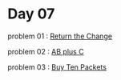 # Day 07

problem 01 : [ Return the Change ](https://www.codechef.com/problems/RETURNCHANGE)

problem 02 : [ AB plus C ](https://www.codechef.com/problems/ABPLUSC)

problem 03 : [ Buy Ten Packets ](https://www.codechef.com/problems/TENPACKETS)

